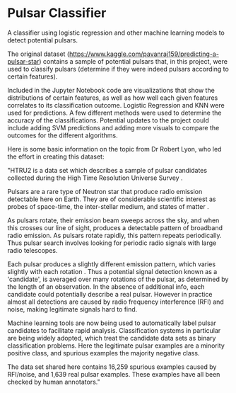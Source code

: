 # Pulsar Classifier
 A classifier using logistic regression and other machine learning models to detect potential pulsars.
 
 The original dataset (https://www.kaggle.com/pavanraj159/predicting-a-pulsar-star) contains a sample of potential pulsars that, in this project, were used to classify pulsars (determine if they were indeed pulsars according to certain features).
 
 Included in the Jupyter Notebook code are visualizations that show the distributions of certain features, as well as how well each given features correlates to its classification outcome. Logistic Regression and KNN were used for predictions. A few different methods were used to determine the accuracy of the classifications. Potential updates to the project could include adding SVM predictions and adding more visuals to compare the outcomes for the different algorithms.
 
 Here is some basic information on the topic from Dr Robert Lyon, who led the effort in creating this dataset:
 
 "HTRU2 is a data set which describes a sample of pulsar candidates collected during the High Time Resolution Universe Survey .

Pulsars are a rare type of Neutron star that produce radio emission detectable here on Earth. They are of considerable scientific interest as probes of space-time, the inter-stellar medium, and states of matter .

As pulsars rotate, their emission beam sweeps across the sky, and when this crosses our line of sight, produces a detectable pattern of broadband radio emission. As pulsars
rotate rapidly, this pattern repeats periodically. Thus pulsar search involves looking for periodic radio signals with large radio telescopes.

Each pulsar produces a slightly different emission pattern, which varies slightly with each rotation . Thus a potential signal detection known as a 'candidate', is averaged over many rotations of the pulsar, as determined by the length of an observation. In the absence of additional info, each candidate could potentially describe a real pulsar. However in practice almost all detections are caused by radio frequency interference (RFI) and noise, making legitimate signals hard to find.

Machine learning tools are now being used to automatically label pulsar candidates to facilitate rapid analysis. Classification systems in particular are being widely adopted,
which treat the candidate data sets as binary classification problems. Here the legitimate pulsar examples are a minority positive class, and spurious examples the majority negative class.

The data set shared here contains 16,259 spurious examples caused by RFI/noise, and 1,639 real pulsar examples. These examples have all been checked by human annotators."

